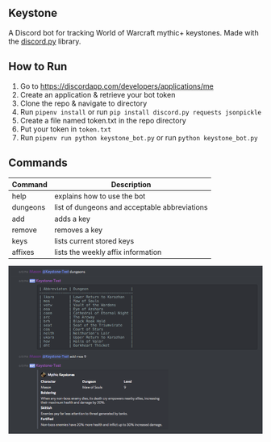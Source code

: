 ## Keystone

A Discord bot for tracking World of Warcraft mythic+ keystones. Made with the [discord.py](https://github.com/Rapptz/discord.py) library.

## How to Run

1. Go to https://discordapp.com/developers/applications/me
2. Create an application & retrieve your bot token
3. Clone the repo & navigate to directory
4. Run `pipenv install` or run `pip install discord.py requests jsonpickle`
5. Create a file named token.txt in the repo directory
6. Put your token in `token.txt`
7. Run `pipenv run python keystone_bot.py` or run `python keystone_bot.py`

## Commands

| Command | Description |
|---------|-------------|
| help | explains how to use the bot|
| dungeons | list of dungeons and acceptable abbreviations |
| add | adds a key |
| remove | removes a key |
| keys | lists current stored keys |
| affixes | lists the weekly affix information |

![](images/bot_example.png)
